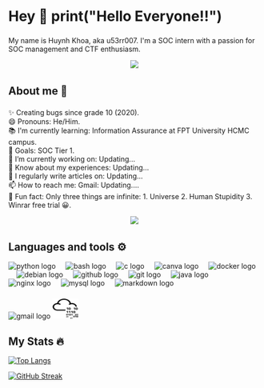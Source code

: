 <h1 align="left">Hey 👋 print("Hello Everyone!!")</h1>

###

<p align="left">My name is Huynh Khoa, aka u53rr007. I'm a SOC intern with a passion for SOC management and CTF enthusiasm.</p>

<div align="center">
  <img height="200" src="https://avatars.githubusercontent.com/u/165979681?s=400&u=4ecbd6556aeb645cf2d853a33325c2fd0aec905b&v=4"  />
</div>
<h2 align="left">About me 🙂</h2>

###

<p align="left">✨ Creating bugs since grade 10 (2020). <br>😄 Pronouns: He/Him. <br>📚 I'm currently learning: Information Assurance at FPT University HCMC campus.<br>🎯 Goals: SOC Tier 1.<br>🔭 I’m currently working on: Updating... <br>📄 Know about my experiences: Updating...<br> 📝 I regularly write articles on: Updating...<br>📫 How to reach me: Gmail: Updating....<br>🎲 Fun fact: Only three things are infinite: 1. Universe 2. Human Stupidity 3. Winrar free trial 😀.</p>

<div align="center">
  <img src="https://profile-counter.glitch.me/u53rr007/count.svg?"  />
</div>

<h2 align="left">Languages and tools ⚙️</h2>
<div align="left">
  <img src="https://cdn.jsdelivr.net/gh/devicons/devicon/icons/python/python-original.svg" height="40" alt="python logo"  />
  <img width="12" />
  <img src="https://cdn.jsdelivr.net/gh/devicons/devicon/icons/bash/bash-original.svg" height="40" alt="bash logo"  />
  <img width="12" />
  <img src="https://cdn.jsdelivr.net/gh/devicons/devicon/icons/c/c-original.svg" height="40" alt="c logo"  />
  <img width="12" />
  <img src="https://cdn.jsdelivr.net/gh/devicons/devicon/icons/canva/canva-original.svg" height="40" alt="canva logo"  />
  <img width="12" />
  <img src="https://cdn.jsdelivr.net/gh/devicons/devicon/icons/docker/docker-original.svg" height="40" alt="docker logo"  />
  <img width="12" />
  <img src="https://cdn.jsdelivr.net/gh/devicons/devicon/icons/debian/debian-original.svg" height="40" alt="debian logo"  />
  <img width="12" />
  <img src="https://cdn.jsdelivr.net/gh/devicons/devicon/icons/github/github-original.svg" height="40" alt="github logo"  />
  <img width="12" />
  <img src="https://cdn.jsdelivr.net/gh/devicons/devicon/icons/git/git-original.svg" height="40" alt="git logo"  />
  <img width="12" />
  <img src="https://cdn.jsdelivr.net/gh/devicons/devicon/icons/java/java-original.svg" height="40" alt="java logo"  />
  <img width="12" />
  <img src="https://cdn.jsdelivr.net/gh/devicons/devicon/icons/nginx/nginx-original.svg" height="40" alt="nginx logo"  />
  <img width="12" />
  <img src="https://cdn.jsdelivr.net/gh/devicons/devicon/icons/mysql/mysql-original.svg" height="40" alt="mysql logo"  />
  <img width="12" />
  <img src="https://cdn.jsdelivr.net/gh/devicons/devicon/icons/markdown/markdown-original.svg" height="40" alt="markdown logo"  />
</div>


###

<div align="left">
  <img src="https://raw.githubusercontent.com/maurodesouza/profile-readme-generator/master/src/assets/icons/social/gmail/default.svg" width="52" height="40" alt="gmail logo"  />
  <img src="https://raw.githubusercontent.com/maurodesouza/profile-readme-generator/master/src/assets/icons/social/tryhackme/default.svg" width="52" height="40" alt="tryhackme logo"  />
</div>

###

###

<h2 align="left">My Stats 🔥</h2>

[![Top Langs](https://github-readme-stats.vercel.app/api/top-langs/?username=u53rr007&layout=compact&theme=vision-friendly-dark)](https://github.com/anuraghazra/github-readme-stats)

[![GitHub Streak](https://github-readme-streak-stats.herokuapp.com?user=u53rr007&theme=dark)](https://git.io/streak-stats)

###
